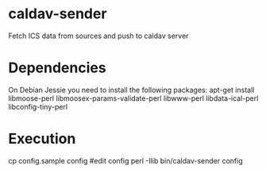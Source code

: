 caldav-sender
=============

Fetch ICS data from sources and push to caldav server

Dependencies
============

On Debian Jessie you need to install the following packages:
apt-get install libmoose-perl libmoosex-params-validate-perl libwww-perl libdata-ical-perl libconfig-tiny-perl

Execution
======

cp config.sample config
#edit config
perl -Ilib bin/caldav-sender config